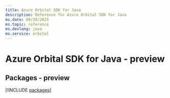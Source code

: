 ```yaml
---
title: Azure Orbital SDK for Java
description: Reference for Azure Orbital SDK for Java
ms.date: 09/29/2025
ms.topic: reference
ms.devlang: java
ms.service: orbital
---
```

# Azure Orbital SDK for Java - preview
## Packages - preview
[!INCLUDE [packages](orbital-index.md)]